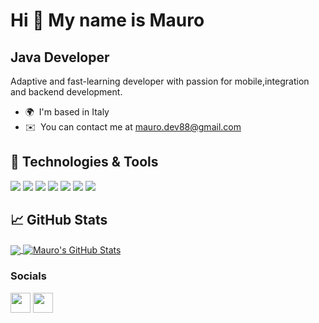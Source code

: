 Hi 👋 My name is Mauro
==============================

Java Developer
--------------

Adaptive and fast-learning developer with passion for mobile,integration and backend development.

* 🌍  I'm based in Italy
* ✉️  You can contact me at [mauro.dev88@gmail.com](mailto:mauro.dev88@gmail.com)

## 🔧 Technologies & Tools
![](https://img.shields.io/badge/OS-Linux-informational?style=flat&logo=linux&logoColor=white&color=2bbc8a)
![](https://img.shields.io/badge/Editor-IntelliJ_IDEA-informational?style=flat&logo=intellij-idea&logoColor=white&color=2bbc8a)
![](https://img.shields.io/badge/Code-Python-informational?style=flat&logo=python&logoColor=white&color=2bbc8a)
![](https://img.shields.io/badge/Code-Java-red?style=flat&logo=java&logoColor=white)
![](https://img.shields.io/badge/CI%2FCD-Gitlab\Bamboo-blue)
![](https://img.shields.io/badge/Shell-Bash-informational?style=flat&logo=gnu-bash&logoColor=white&color=2bbc8a)
![](https://img.shields.io/badge/Tools-Docker-informational?style=flat&logo=docker&logoColor=white&color=2bbc8a)
<!--![](https://img.shields.io/badge/Tools-Kubernetes-informational?style=flat&logo=kubernetes&logoColor=white&color=2bbc8a)-->

## &#x1f4c8; GitHub Stats

<a href="https://github.com/Mauro2888/Mauro2888">
  <img align="center" src="https://github-readme-stats.vercel.app/api/top-langs/?username=Mauro2888&hide=javascript,css,html,php,tex&title_color=0891b2&text_color=ffffff&icon_color=0891b2&bg_color=1c1917&langs_count=3" />
</a>

<a href="https://github.com/Mauro2888/Mauro2888">
  <img align="center" src="https://github-readme-stats.vercel.app/api?username=Mauro2888&show_icons=true&line_height=27&count_private=true&title_color=0891b2&text_color=c9cacc&icon_color=2bbc8a&bg_color=1d1f21" alt="Mauro's GitHub Stats" />
</a>

### Socials

<p align="left"> <a href="https://www.github.com/Mauro2888" target="_blank" rel="noreferrer"><img src="https://raw.githubusercontent.com/danielcranney/readme-generator/main/public/icons/socials/github-dark.svg" width="32" height="32" /></a> <a href="https://www.linkedin.com/in/mauro-caredda-24597641/" target="_blank" rel="noreferrer"><img src="https://raw.githubusercontent.com/danielcranney/readme-generator/main/public/icons/socials/linkedin.svg" width="32" height="32" /></a></p>
